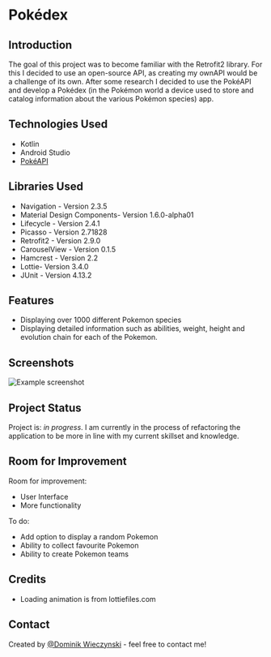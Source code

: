 # Pokédex

## Introduction 
The goal of this project was to become familiar with the Retrofit2 library. For this I decided to use an open-source API, as creating my ownAPI would be a challenge of its own. After some research I decided to use the PokéAPI and develop a Pokédex (in the Pokémon world a device used to store and catalog information about the various Pokémon species) app. 
## Technologies Used
- Kotlin
- Android Studio
- [PokéAPI](https://pokeapi.co/)

## Libraries Used
- Navigation - Version 2.3.5
- Material Design Components- Version 1.6.0-alpha01
- Lifecycle - Version 2.4.1
- Picasso - Version 2.71828
- Retrofit2 - Version 2.9.0
- CarouselView - Version 0.1.5
- Hamcrest - Version 2.2
- Lottie- Version 3.4.0
- JUnit - Version 4.13.2
## Features
- Displaying over 1000 different Pokemon species
- Displaying detailed information such as abilities, weight, height and evolution chain for each of the Pokemon.


## Screenshots
![Example screenshot](./img/screenshot.png)
<!-- If you have screenshots you'd like to share, include them here. -->


## Project Status
Project is: _in progress_. 
I am currently in the process of refactoring the application to be more in line with my current skillset and knowledge.


## Room for Improvement
Room for improvement:
- User Interface
- More functionality

To do:
- Add option to display a random Pokemon
- Ability to collect favourite Pokemon
- Ability to create Pokemon teams


 ## Credits
 - Loading animation is from lottiefiles.com
## Contact
Created by [@Dominik Wieczynski](https://www.linkedin.com/in/dominik-wieczy%C5%84ski-19ba77209/) - feel free to contact me!


<!-- Optional -->
<!-- ## License -->
<!-- This project is open source and available under the [... License](). -->

<!-- You don't have to include all sections - just the one's relevant to your project -->

